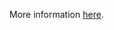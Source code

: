 More information [here](https://docs.prismacloud.io/en/enterprise-edition/policy-reference/docker-policies/docker-policy-index/ensure-docker-rpm-signed).
